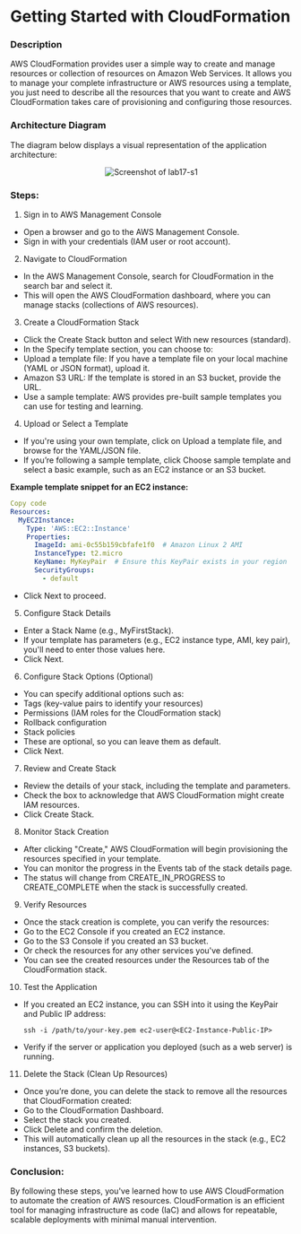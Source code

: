 # Getting Started with CloudFormation

### Description

AWS CloudFormation provides user a simple way to create and manage resources or collection of resources on
Amazon Web Services. It allows you to manage your complete infrastructure or AWS resources using a template,
you just need to describe all the resources that you want to create and AWS CloudFormation takes care of
provisioning and configuring those resources.

### Architecture Diagram
The diagram below displays a visual representation of the application architecture:

<p align="center">
  <img src="https://github.com/jatinbunkar/AWS-Clouds/blob/0a22cd068ace1a6760771de0e8b737ca65058fdd/Screenshots/lab17-s1.png" alt="Screenshot of lab17-s1">
</p>

### Steps:

1.  Sign in to AWS Management Console
- Open a browser and go to the AWS Management Console.
- Sign in with your credentials (IAM user or root account).

2. Navigate to CloudFormation
- In the AWS Management Console, search for CloudFormation in the search bar and select it.
- This will open the AWS CloudFormation dashboard, where you can manage stacks (collections of AWS resources).

3. Create a CloudFormation Stack
- Click the Create Stack button and select With new resources (standard).
- In the Specify template section, you can choose to:
- Upload a template file: If you have a template file on your local machine (YAML or JSON format), upload it.
- Amazon S3 URL: If the template is stored in an S3 bucket, provide the URL.
- Use a sample template: AWS provides pre-built sample templates you can use for testing and learning.

4. Upload or Select a Template
- If you're using your own template, click on Upload a template file, and browse for the YAML/JSON file.
- If you’re following a sample template, click Choose sample template and select a basic example, such as an EC2 instance or an S3 bucket.


**Example template snippet for an EC2 instance:**

```yaml
Copy code
Resources:
  MyEC2Instance:
    Type: 'AWS::EC2::Instance'
    Properties:
      ImageId: ami-0c55b159cbfafe1f0  # Amazon Linux 2 AMI
      InstanceType: t2.micro
      KeyName: MyKeyPair  # Ensure this KeyPair exists in your region
      SecurityGroups: 
        - default
```

- Click Next to proceed.

5. Configure Stack Details

- Enter a Stack Name (e.g., MyFirstStack).
- If your template has parameters (e.g., EC2 instance type, AMI, key pair), you'll need to enter those values here.
- Click Next.

6. Configure Stack Options (Optional)
- You can specify additional options such as:
- Tags (key-value pairs to identify your resources)
- Permissions (IAM roles for the CloudFormation stack)
- Rollback configuration
- Stack policies
- These are optional, so you can leave them as default.
- Click Next.

7. Review and Create Stack
- Review the details of your stack, including the template and parameters.
- Check the box to acknowledge that AWS CloudFormation might create IAM resources.
- Click Create Stack.

8. Monitor Stack Creation
- After clicking "Create," AWS CloudFormation will begin provisioning the resources specified in your template.
- You can monitor the progress in the Events tab of the stack details page.
- The status will change from CREATE_IN_PROGRESS to CREATE_COMPLETE when the stack is successfully created.

9. Verify Resources
- Once the stack creation is complete, you can verify the resources:
- Go to the EC2 Console if you created an EC2 instance.
- Go to the S3 Console if you created an S3 bucket.
- Or check the resources for any other services you've defined.
- You can see the created resources under the Resources tab of the CloudFormation stack.

10. Test the Application
- If you created an EC2 instance, you can SSH into it using the KeyPair and Public IP address:

      ssh -i /path/to/your-key.pem ec2-user@<EC2-Instance-Public-IP>

- Verify if the server or application you deployed (such as a web server) is running.

11. Delete the Stack (Clean Up Resources)
- Once you’re done, you can delete the stack to remove all the resources that CloudFormation created:
- Go to the CloudFormation Dashboard.
- Select the stack you created.
- Click Delete and confirm the deletion.
- This will automatically clean up all the resources in the stack (e.g., EC2 instances, S3 buckets).

### Conclusion:
By following these steps, you've learned how to use AWS CloudFormation to automate the creation of AWS resources. CloudFormation is an efficient tool for managing infrastructure as code (IaC) and allows for repeatable, scalable deployments with minimal manual intervention.
